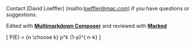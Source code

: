 Contact 
[David Loeffler] (mailto:loeffler@mac.com) 
if you have questions or suggestions.

Edited with [**Multimarkdown Composer**](http://multimarkdown.com/) and reviewed with [**Marked**](http://markedapp.com/)

\[ P(E) = {n \choose k} p^k (1-p)^{ n-k} \]
